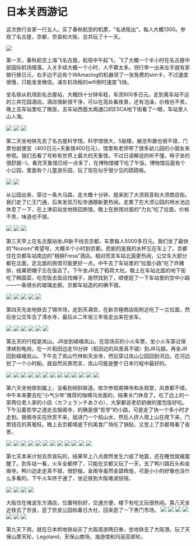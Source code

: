 # 日本关西游记

这次旅行全家一行五人。买了春秋航空的机票，“名进阪出”，每人大概1300。参观了名古屋，京都，奈良和大阪，总共玩了十一天。

![](/images/2018-07-15-Japan/map-japan.jpg)

第一天，春秋航空上海飞名古屋。航班中午起飞，飞了大概一个半小时在名古屋中部国际机场降落。入关手续大概一个小时，人不算太多。领行李一出来左手就有家银行换日元，右手边不远有个WAmazing的机器领了一张免费的sim卡，不过速度很慢，只能发发微信。浦东机场租的wifi倒时速度飞快。

坐名铁从机场到名古屋站，大概四十分钟车程，车资800多日元。走到离车站不远的三井花园酒店。酒店很新很干净，可以在高处看夜景，还有泡澡，价格也不贵。晚上去车站里吃了晚饭，去车站西面太阁通口的ESCA地下街看了一眼，车站里人山人海。

![](/images/2018-07-15-Japan/m2.jpg)
![](/images/2018-07-15-Japan/m3.jpg)
![](/images/2018-07-15-Japan/DSC_0002.JPG)

第二天坐地铁先去了名古屋科学馆。科学馆很大，5层楼，展览布置也很不错，门票也挺便宜（400日元+天象馆400日元）。馆里有老师带了很多幼儿园的小朋友来参观。我们去看了号称有世界上最大的天象馆，不过日语解说的听不懂，椅子坐的很舒服:-)。看完天象馆已经一点多了，在博物馆楼下吃了午饭。博物馆后面有个小公园，里面有个儿童游乐园，玩了现在似乎很少见的跷跷板。

![](/images/2018-07-15-Japan/m4.jpg)
![](/images/2018-07-15-Japan/DSC_0056.JPG)

从公园出来，穿过一条大马路，走大概十分钟，就来到了大须观音和大须商店街。我们走了仁王门通，后来发现万松寺通跟新更热闹。走累了在大须公园的喷水池边休息了一下，在上津前站坐地铁回旅馆。晚上在旅馆对面的“力丸”吃了拉面，价格不贵，味道也不错。

![](/images/2018-07-15-Japan/liwan.jpg)
![](/images/2018-07-15-Japan/DSC_0068.JPG)
![](/images/2018-07-15-Japan/DSC_0071.JPG)

第三天早上在名古屋站坐JR新干线去京都，车票每人5000多日元。我们坐了最快的"Nozomi"希望号，大概半个小时到京都。悲剧的是我的水杯忘在车上了。京都住在京都车站南边的“相铁Fresa”酒店。相对而言车站北面更热闹，公交车大部分都在北面，定北面的旅馆可能更好一点。中午去了车站里的“拉面小路”吃了炸猪排，结果把帽子忘在饭店了。下午坐JR去了稻荷大社。晚上在车站北面的地下街吃了韩国菜，吃完饭去饭店找帽子，居然找到了，顺便逛了一下车站里的空中小路——一条很长的玻璃走廊。京都车站造的的确不错。

![](/images/2018-07-15-Japan/m5.jpg)
![](/images/2018-07-15-Japan/fresa.jpg)
![](/images/2018-07-15-Japan/m6.jpg)
![](/images/2018-07-15-Japan/DSC_0112.JPG)
![](/images/2018-07-15-Japan/DSC_0129.JPG)

第四天先坐地铁去了锦市场，走到天满宫，在新京極商店街附近吃了一兰拉面，然后坐公交车去了清水寺，最后从二年坂三年坂走出来在坐车。

![](/images/2018-07-15-Japan/m7.jpg)
![](/images/2018-07-15-Japan/jin.jpg)
![](/images/2018-07-15-Japan/DSC_0143.JPG)
![](/images/2018-07-15-Japan/DSC_0162.JPG)
![](/images/2018-07-15-Japan/DSC_0175.JPG)
![](/images/2018-07-15-Japan/DSC_0179.JPG)

第五天的行程是岚山。JR坐到嵯峨岚山，在现场买的小火车票，坐小火车穿过保津峡到龟岗，在一片稻田边走10分钟（稻田边的风景真不错）到JR马掘，再坐JR回到嵯峨岚山。下午去了岚山竹林和天龙寺，然后穿过岚山公园回到河边，在河边划了一个小时船。就自然风景而言，岚山可能是整个日本行程中最好的。

![](/images/2018-07-15-Japan/m8.jpg)
![](/images/2018-07-15-Japan/m9.jpg)
![](/images/2018-07-15-Japan/DSC_0210.JPG)
![](/images/2018-07-15-Japan/DSC_0220.JPG)
![](/images/2018-07-15-Japan/DSC_0228.JPG)
![](/images/2018-07-15-Japan/DSC_0245.JPG)
![](/images/2018-07-15-Japan/DSC_0245.JPG)
![](/images/2018-07-15-Japan/DSC_0273.JPG)
![](/images/2018-07-15-Japan/DSC_0320.JPG)
![](/images/2018-07-15-Japan/DSC_0325.JPG)
![](/images/2018-07-15-Japan/DSC_0336.JPG)
![](/images/2018-07-15-Japan/DSC_0349.JPG)
![](/images/2018-07-15-Japan/DSC_0355.JPG)

第六天坐地铁到蹴上，没看到倾斜铁道。依次参观南禅寺和永观堂，风景都不错。中午本来要去吃“小气少年”推荐的咖喱乌龙面的，结果关门休息了。吃了边上的一家两位老人家的小店（カフェランチあさの），大家都说老奶奶做的蛋包饭好吃。下午沿着哲学之道走去银阁寺，的确是很“哲学”的小路，可是走了快一个多小时才走到。银阁寺实在欣赏不来，就进门一个枯山水，然后人挤人爬上山在爬下来，门票钱花的真冤枉。晚上去京都塔底下的美食广场吃了锅贴，又登上了京都塔看了夜景。

![](/images/2018-07-15-Japan/m10.jpg)
![](/images/2018-07-15-Japan/cafe.jpg)
![](/images/2018-07-15-Japan/DSC_0360.JPG)
![](/images/2018-07-15-Japan/DSC_0369.JPG)
![](/images/2018-07-15-Japan/DSC_0394.JPG)
![](/images/2018-07-15-Japan/DSC_0396.JPG)
![](/images/2018-07-15-Japan/DSC_0421.JPG)
![](/images/2018-07-15-Japan/DSC_0441.JPG)
![](/images/2018-07-15-Japan/DSC_0445.JPG)
![](/images/2018-07-15-Japan/DSC_0465.JPG)
![](/images/2018-07-15-Japan/DSC_0470.JPG)
![](/images/2018-07-15-Japan/DSC_0523.JPG)

第七天本来计划去奈良玩的，结果早上八点居然发生六级了地震，还在睡觉就被震醒了。到车站一看，火车全都停了，只能在京都又玩了一天，去了鸭川跳石头和金阁寺。鸭川边走走真不错，很舒服。金阁寺虽然金碧辉煌，可是小小的好像也没什么多看的。下午火车终于通了，坐近铁到大阪难波投宿。

![](/images/2018-07-15-Japan/e1.jpg)
![](/images/2018-07-15-Japan/e2.jpg)
![](/images/2018-07-15-Japan/DSC_0527.JPG)
![](/images/2018-07-15-Japan/DSC_0574.JPG)

大阪住在难波东方酒店，位置特别好，交通方便，楼下有吃又玩很热闹。第八天坐近铁去了奈良，逛了奈良公园和春日大社，回来逛了一下黑门市场。
![](/images/2018-07-15-Japan/m11.jpg)
![](/images/2018-07-15-Japan/DSC_0591.JPG)
![](/images/2018-07-15-Japan/DSC_0610.JPG)
![](/images/2018-07-15-Japan/DSC_0616.JPG)
![](/images/2018-07-15-Japan/DSC_0642.JPG)
![](/images/2018-07-15-Japan/DSC_0669.JPG)
![](/images/2018-07-15-Japan/DSC_0670.JPG)

第九天下雨，就在日本桥地铁站买了大阪周游两日券，坐地铁去了大阪港。玩了天保山摩天轮，Legoland，天保山商场，海游馆和玛丽亚邮轮。



